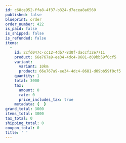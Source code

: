 ```yaml
---
id: c68ce952-ffa8-4f37-b324-d7acea8a6560
published: false
blueprint: order
order_number: 422
is_paid: false
is_shipped: false
is_refunded: false
items:
  -
    id: 2cfd047c-cc12-4db7-8d0f-daccf32e7711
    product: 66e767a9-ee34-4dc4-8681-d09bb59f0cf5
    variant:
      variant: 10km
      product: 66e767a9-ee34-4dc4-8681-d09bb59f0cf5
    quantity: 1
    total: 3000
    tax:
      amount: 0
      rate: 0
      price_includes_tax: true
    metadata: {  }
grand_total: 3000
items_total: 3000
tax_total: 0
shipping_total: 0
coupon_total: 0
title: ' '
---
```

